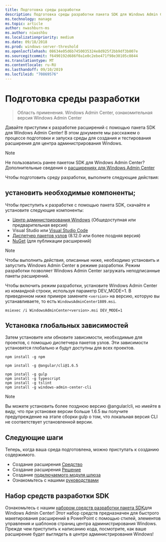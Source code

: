 ```yaml
---
title: Подготовка среды разработки
description: Подготовка среды разработки пакета SDK для Windows Admin Center (Project Honolulu)
ms.technology: manage
ms.topic: article
author: nwashburn-ms
ms.author: niwashbu
ms.localizationpriority: medium
ms.date: 09/18/2018
ms.prod: windows-server-threshold
ms.openlocfilehash: 08634e05d6b7450035324e8d925f2bb9df3b007e
ms.sourcegitcommit: f6490192d686f0a1e0c2ebe471f98e30105c0844
ms.translationtype: MT
ms.contentlocale: ru-RU
ms.lasthandoff: 09/10/2019
ms.locfileid: "70869576"
---
```

# <a name="prepare-your-development-environment"></a>Подготовка среды разработки

>Область применения. Windows Admin Center, ознакомительная версия Windows Admin Center

Давайте приступим к разработке расширений с помощью пакета SDK для Windows Admin Center!  В этом документе мы расскажем о процессе подготовки и запуска среды для создания и тестирования расширения для центра администрирования Windows.

> [!NOTE]
> Не пользовались ранее пакетом SDK для Windows Admin Center?  Дополнительные сведения о [расширениях для Windows Admin Center](extensibility-overview.md)

Чтобы подготовить среду разработки, выполните следующие действия:

## <a name="install-prerequisites"></a>установить необходимые компоненты;

Чтобы приступить к разработке с помощью пакета SDK, скачайте и установите следующие компоненты:

* [Центр администрирования Windows](https://aka.ms/WACDownloadPage) (Общедоступная или предварительная версия)
* Visual Studio или [Visual Studio Code](http://code.visualstudio.com)
* [Диспетчер пакетов узлов](https://npmjs.com/get-npm) (8.12.0 или более поздняя версия)
* [NuGet](https://www.nuget.org/downloads) (для публикации расширений)

> [!NOTE]
> Чтобы выполнить действия, описанные ниже, необходимо установить и запустить Windows Admin Center в режиме разработки. Режим разработки позволяет Windows Admin Center загружать неподписанные пакеты расширений.
>
>  Чтобы включить режим разработки, установите Windows Admin Center из командной строки, используя параметр DEV_MODE=1. В приведенном ниже примере замените ```<version>``` на версию, которую вы устанавливаете, то есть ```WindowsAdminCenter1809.msi```.
>
> ```msiexec /i WindowsAdminCenter<version>.msi DEV_MODE=1```

## <a name="install-global-dependencies"></a>Установка глобальных зависимостей

Затем установите или обновите зависимости, необходимые для проектов, с помощью диспетчера пакетов узлов. Эти зависимости установятся глобально и будут доступны для всех проектов.

```
npm install -g npm

npm install -g @angular/cli@1.6.5

npm install -g gulp
npm install -g typescript
npm install -g tslint
npm install -g windows-admin-center-cli
```

>[!NOTE]
>Вы можете установить более позднюю версию @angular/cli, но имейте в виду, что при установке версии больше 1.6.5 вы получите предупреждение на этапе сборки gulp о том, что локальная версия CLI не соответствует установленной версии.

## <a name="next-steps"></a>Следующие шаги

Теперь, когда ваша среда подготовлена, можно приступать к созданию содержимого.

- Создание расширения [Средство](develop-tool.md)
- Создание расширения [Решение](develop-solution.md)
- Создание [подключаемого модуля шлюза](develop-gateway-plugin.md)
- Ознакомьтесь с нашими [руководствами](guides.md)

## <a name="sdk-design-toolkit"></a>Набор средств разработки SDK

Ознакомьтесь с нашим [набором средств разработки пакета SDK](https://github.com/Microsoft/windows-admin-center-sdk/blob/master/WindowsAdminCenterDesignToolkit.zip)для Windows Admin Center! Этот набор средств предназначен для быстрого макетирования расширений в PowerPoint с помощью стилей, элементов управления и шаблонов страниц центра администрирования Windows. Прежде чем приступить к написанию кода, посмотрите, как ваше расширение будет выглядеть в центре администрирования Windows!

